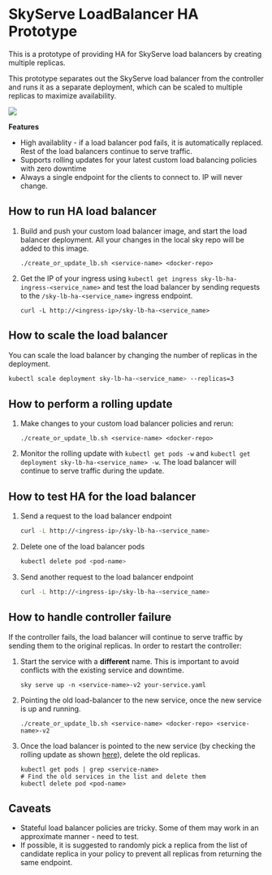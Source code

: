 # SkyServe LoadBalancer HA Prototype

This is a prototype of providing HA for SkyServe load balancers by creating 
multiple replicas.

This prototype separates out the SkyServe load balancer from the controller and 
runs it as a separate deployment, which can be scaled to multiple replicas to 
maximize availability.

<!-- https://docs.google.com/drawings/d/1gzhDiOCGRpF6Oi2nGdqLIsKSCzQBf5aE5zoV37matfg/edit?usp=sharing -->
<img src="https://i.imgur.com/BUw1tYZ.jpeg">

**Features**
* High availablity - if a load balancer pod fails, it is automatically replaced. Rest of the load balancers continue to serve traffic.
* Supports rolling updates for your latest custom load balancing policies with zero downtime
* Always a single endpoint for the clients to connect to. IP will never change.

## How to run HA load balancer

1. Build and push your custom load balancer image, and start the load balancer deployment. All your changes in the local sky repo will be added to this image.
    ```
    ./create_or_update_lb.sh <service-name> <docker-repo>
    ```
2. Get the IP of your ingress using `kubectl get ingress sky-lb-ha-ingress-<service_name>` and test the load balancer by sending requests to the `/sky-lb-ha-<service_name>` ingress endpoint.
    ```console
    curl -L http://<ingress-ip>/sky-lb-ha-<service_name>
    ```
   
## How to scale the load balancer

You can scale the load balancer by changing the number of replicas in the deployment.
```bash
kubectl scale deployment sky-lb-ha-<service_name> --replicas=3
```

## How to perform a rolling update

1. Make changes to your custom load balancer policies and rerun:
    ```
    ./create_or_update_lb.sh <service-name> <docker-repo>
    ```
2. Monitor the rolling update with `kubectl get pods -w` and `kubectl get deployment sky-lb-ha-<service_name> -w`. The load balancer will continue to serve traffic during the update.


## How to test HA for the load balancer

1. Send a request to the load balancer endpoint
    ```bash
    curl -L http://<ingress-ip>/sky-lb-ha-<service_name>
    ```
   
2. Delete one of the load balancer pods
    ```bash
    kubectl delete pod <pod-name>
    ```
   
3. Send another request to the load balancer endpoint
    ```bash
    curl -L http://<ingress-ip>/sky-lb-ha-<service_name>
    ```

## How to handle controller failure

If the controller fails, the load balancer will continue to serve traffic by sending them to the original replicas. In order to restart the controller:

1. Start the service with a **different** name. This is important to avoid conflicts with the existing service and downtime.
    ```
    sky serve up -n <service-name>-v2 your-service.yaml
    ```
2. Pointing the old load-balancer to the new service, once the new service is up and running.
    ```
    ./create_or_update_lb.sh <service-name> <docker-repo> <service-name>-v2
    ```
3. Once the load balancer is pointed to the new service (by checking the rolling update as shown [here](#how-to-perform-a-rolling-update)), delete the old replicas.
    ```
    kubectl get pods | grep <service-name>
    # Find the old services in the list and delete them
    kubectl delete pod <pod-name>
    ```


## Caveats
* Stateful load balancer policies are tricky. Some of them may work in an approximate manner - need to test.
* If possible, it is suggested to randomly pick a replica from the list of candidate replica in your policy to prevent all replicas from returning the same endpoint. 
